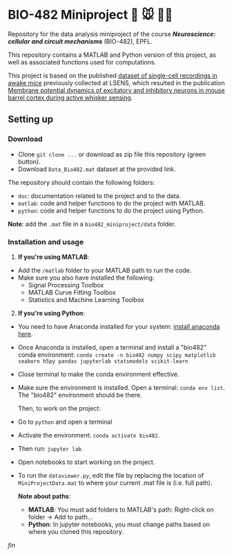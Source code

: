 # BIO-482 Miniproject :brain: :mouse:	:technologist:	

Repository for the data analysis miniproject of the course _**Neuroscience: cellular and circuit mechanisms**_ (BIO-482), EPFL. 

This repository contains a MATLAB and Python version of this project, as well as associated functions used for computations.

This project is based on the published [dataset of single-cell recordings in awake mice](https://zenodo.org/records/7833080]) previously collected at LSENS, which resulted in the publication 
[Membrane potential dynamics of excitatory and inhibitory neurons in mouse barrel cortex during active whisker sensing](https://journals.plos.org/plosone/article?id=10.1371/journal.pone.0287174). 

## Setting up
### Download
- Clone `git clone ...` or download as zip file this repository (green button).
- Download `Data_Bio482.mat` dataset at the provided link.

The repository should contain the following folders:
- `doc`: documentation related to the project and to the data.
- `matlab`: code and helper functions to do the project with MATLAB.
- `python`: code and helper functions to do the project using Python.

**Note**: add the `.mat` file in a `bio482_miniproject/data` folder.

### Installation and usage

1. **If you're using MATLAB**:
  - Add the `/matlab` folder to your MATLAB path to run the code.
  - Make sure you also have installed the following:
    - Signal Processing Toolbox
    - MATLAB Curve Fitting Toolbox
    - Statistics and Machine Learning Toolbox
2. **If you're using Python**:
  - You need to have Anaconda installed for your system: [install anaconda here](https://docs.anaconda.com/anaconda/install/index.html). 
  - Once Anaconda is installed, open a terminal and install a "bio482" conda environment:
           `conda create -n bio482 numpy scipy matplotlib seaborn h5py pandas jupyterlab statsmodels scikit-learn`
  - Close terminal to make the conda environment effective.
  - Make sure the environment is installed. Open a terminal: `conda env list`. The "bio482" environment should be there.

    Then, to work on the project:
  - Go to `python` and open a terminal
  - Activate the environment: `conda activate bio482`.
  - Then run: `jupyter lab`.
  - Open notebooks to start working on the project.

  - To run the `dataviewer.py`, edit the file by replacing the location of `MiniProjectData.mat` to where your current .mat file is (i.e. full path).


    **Note about paths**:
    - **MATLAB**: You must add folders to MATLAB's path: Right-click on folder -> Add to path...
    - **Python**: In jupyter notebooks, you must change paths based on where you cloned this repository.
  
  _fin_ 
 

